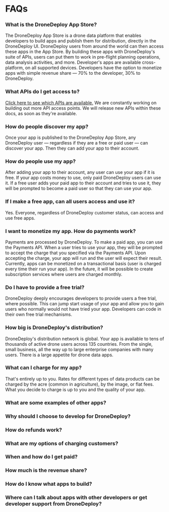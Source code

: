 # FAQs


### What is the DroneDeploy App Store?
The DroneDeploy App Store is a drone data platform that enables developers to build apps and publish them for distribution, directly in the DroneDeploy UI. DroneDeploy users from around the world can then access these apps in the App Store. By building these apps with DroneDeploy's suite of APIs, users can put them to work in pre-flight planning operations, data analysis activities, and more. Developer's apps are available cross-platform, on all supported devices. Developers have the option to monetize apps with simple revenue share — 70% to the developer, 30% to DroneDeploy.

### What APIs do I get access to?
[Click here to see which APIs are available.](https://dronedeploy.gitbooks.io/dronedeploy-apps/content/api-overview.html) We are constantly working on building out more API access points. We will release new APIs within these docs, as soon as they're available.

### How do people discover my app?
Once your app is published to the DroneDeploy App Store, any DroneDeploy user — regardless if they are a free or paid user — can discover your app. Then they can add your app to their account.

### How do people use my app?
After adding your app to their account, any user can use your app if it is free. If your app costs money to use, only paid DroneDeploy users can use it. If a free user adds your paid app to their account and tries to use it, they will be prompted to become a paid user so that they can use your app.

### If I make a free app, can all users access and use it?
Yes. Everyone, regardless of DroneDeploy customer status, can access and use free apps.

### I want to monetize my app. How do payments work?
Payments are processed by DroneDeploy. To make a paid app, you can use the Payments API. When a user tries to use your app, they will be prompted to accept the charge that you specified via the Payments API. Upon accepting the charge, your app will run and the user will expect their result. Currently, apps can be monetized on a transactional basis (user is charged every time their run your app). In the future, it will be possible to create subscription services where users are charged monthly.

### Do I have to provide a free trial?
DroneDeploy deeply encourages developers to provide users a free trial, where possible. This can jump start usage of your app and allow you to gain users who normally would not have tried your app. Developers can code in their own free trial mechanisms.


### How big is DroneDeploy's distribution?
DroneDeploy's distribution network is global. Your app is available to tens of thousands of active drone users across 135 countries. From the single, small business, all the way up to large enterprise companies with many users. There is a large appetite for drone data apps.


### What can I charge for my app?
That's entirely up to you. Rates for different types of data products can be charged by the acre (common in agriculture), by the image, or flat fees. What you decide to charge is up to you and the quality of your app.


### What are some examples of other apps?



### Why should I choose to develop for DroneDeploy?



### How do refunds work?



### What are my options of charging customers?



### When and how do I get paid?



### How much is the revenue share?



### How do I know what apps to build?



### Where can I talk about apps with other developers or get developer support from DroneDeploy?

